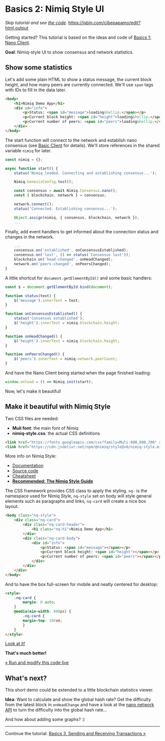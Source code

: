 # Basics 2: Nimiq Style UI

_Skip tutorial and see [the code](https://jsbin.com/lukofer/edit?html,output)._
https://jsbin.com/cibepapamo/edit?html,output

Getting started? This tutorial is based on the ideas and code of [Basics 1: Nano Client](tutorial-01-basic-client.md).

**Goal**: Nimiq-style UI to show consensus and network statistics.

## Show some statistics

Let's add some plain HTML to show a status message, the current block height,
and how many peers are currently connected.
We'll use `span` tags with IDs to fill in the data later.

```html
<body>
    <h1>Nimiq Demo App</h1>
    <div id="info">
        <p>Status: <span id="message">loading&hellip;</span></p>
        <p>Current block height: <span id="height">loading&hellip;</span></p>
        <p>Current number of peers: <span id="peers">loading&hellip;</span></p>
    </div>
</body>
```

The start function will connect to the network and establish nano consensus
(see [Basic Client](tutorial-01-basic-client.md) for details).
We'll store references in the shared variable `nimiq` for later.

```js
const nimiq = {};

async function start() {
    status('Nimiq loaded. Connecting and establishing consensus...');

    Nimiq.GenesisConfig.test();

    const consensus = await Nimiq.Consensus.nano();
    const { blockchain, network } = consensus;

    network.connect();
    status('Connected. Establishing consensus...');

    Object.assign(nimiq, { consensus, blockchain, network });
    ...
```

Finally, add event handlers to get informed about the connection status and changes in the network.

```js
    ...
    consensus.on('established', onConsensusEstablished);
    consensus.on('lost', () => status('Consensus lost'));
    blockchain.on('head-changed', onHeadChanged);
    network.on('peers-changed', onPeersChanged);
}
```

A little shortcut for `document.getElementById()` and some basic handlers:

```js
const $ = document.getElementById.bind(document);

function status(text) {
    $('message').innerText = text;
}

function onConsensusEstablished() {
    status('Consensus established');
    $('height').innerText = nimiq.blockchain.height;
}

function onHeadChanged() {
    $('height').innerText = nimiq.blockchain.height;
}

function onPeersChanged() {
    $('peers').innerText = nimiq.network.peerCount;
}
```

And have the Nano Client being started when the page finished loading:

```js
window.onload = () => Nimiq.init(start);
```

Now, let's make it beautiful!

## Make it beautiful with Nimiq Style

Two CSS files are needed:
* **Muli font**: the main font of Nimiq
* **nimiq-style.css**: the actual CSS definitions

```html
<link href="https://fonts.googleapis.com/css?family=Muli:400,600,700" rel="stylesheet">
<link href="https://cdn.jsdelivr.net/npm/@nimiq/style@v0/nimiq-style.min.css" rel="stylesheet">
```

More info on Nimiq Style:

* [Documentation](TODO)
* [Source code](https://github.com/nimiq/nimiq-style)
* [Cheatsheet](TODO)
* [**Recommended: The Nimiq Style Guide**](http://nimiq.com/styleguide)

The CSS framework provides CSS class to apply the styling.
`nq-` is the namespace used for Nimiq Style,
`nq-style` set on body will style general elements such as paragraphs and links,
`nq-card` will create a nice box layout.

```html
<body class="nq-style">
    <div class="nq-card">
        <div class="nq-card-header">
            <h1 class="nq-h1">Nimiq Demo App</h1>
        </div>
        <div class="nq-card-body">
            <div id="info">
                <p>Status: <span id="message"></span></p>
                <p>Current block height: <span id="height"></span></p>
                <p>Current number of peers: <span id="peers"></span></p>
            </div>
        </div>
    </div>
</body>
```

And to have the box full-screen for mobile and neatly centered for desktop:

```html
<style>
    .nq-card {
        margin: 0 auto;
    }
    @media(min-width: 800px) {
        .nq-card {
        margin-top: 10rem;
        }
    }
</style>
```

[Look at it!](../demo/basic-ui.html)

**That's much better!**

[&raquo; Run and modify this code live](https://jsbin.com/lukofer/edit?html,output)

## What's next?

This short demo could be extended to a little blockchain statistics viewer.

**Idea**: Want to calculate and show the global hash rate?
Get the difficulty from the latest block in `onHeadChange`
and have a look at the [nano network API](https://github.com/nimiq/nano-api/blob/1b020bf13855e5eac484c36d5c6ca4f19081bb42/src/nano-network-api.js#L468)
to turn the difficulty into the global hash rate&hellip;

And how about adding some graphs? :)

---

Continue the tutorial: [Basics 3, Sending and Receiving Transactions &raquo;](tutorial-basics-3-tx)
